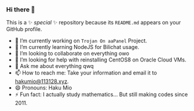 ### Hi there 👋

This is a ✨ _special_ ✨ repository because its `README.md` appears on your GitHub profile.

- 🔭 I’m currently working on `Trojan On aaPanel` Project.
- 🌱 I’m currently learning NodeJS for Bilichat usage.
- 👯 I’m looking to collaborate on everything owo
- 🤔 I’m looking for help with reinstalling CentOS8 on Oracle Cloud VMs.
- 💬 Ask me about everything qwq
- 📫 How to reach me: Take your information and email it to [hakumio@113128.xyz](mailto://hakumio@113128.xyz).
- 😄 Pronouns: Haku Mio
- ⚡ Fun fact: I actually study mathematics... But still making codes since 2011.
